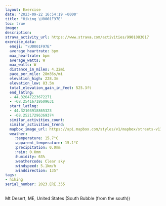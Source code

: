 ```yaml
---
layout: Exercise
date: '2023-09-22 16:54:19 +0000'
title: "Hiking \U0001F97E"
toc: true
image:
description:
strava_activity_url: https://www.strava.com/activities/9901083017
exercise_data:
  emoji: "\U0001F97E"
  average_heartrate: bpm
  max_heartrate: bpm
  average_watts: W
  max_watts: W
  distance_in_miles: 4.22mi
  pace_per_mile: 28m36s/mi
  elevation_high: 228.3m
  elevation_low: 83.5m
  total_elevation_gain_in_feet: 525.3ft
  end_latlng:
  - 44.32047223672271
  - -68.25416718609631
  start_latlng:
  - 44.32103918865323
  - -68.25217296369374
  similar_activities_count:
  similar_activities_trend:
  mapbox_image_url: https://api.mapbox.com/styles/v1/mapbox/streets-v11/static/path-5+787af2-1.0(opomG%60%7Cq_L%5BJs%40DOD_%40YUIMIW%40%5BI_A%7B%40kAy%40c%40e%40QUK%5DWeAMgASy%40Sc%40c%40g%40IUCQB%5BNY%60%40a%40n%40%5DPUHg%40%40mBIQSKe%40Ek%40AW%40YHQN%5Dd%40%5BVk%40LaBx%40%5DH%7DABe%40HeAd%40w%40d%40YJ%7DAEcJn%40_AHoIfAgA%40%7D%40F_BFcCEy%40ByBXkATwAl%40SPY%5COZQvAMZIDWFSNMJ%40%3FO%60%40WB%5DEEBQTETCFm%40XWXKFMGCCAYCKSCKSGGE%40g%40Xa%40M%40%3FGAQVI%40OKEI%40B%40AA%3F%3F%40EMa%40UU%5DGUQIMKQDSKMDCB%40RAA%40%3FABBECDBEBTCSCDDB%3FC%40BEKAD%40%40AABEZh%40%3FBAA%40AC%3FSVD_%40K_%40ABBCCB%40ECFF%40IEg%40Ha%40%3FUDQA%5DEOAODWPDAHMIKYm%40%3FAYBAAAUBGEGD%3FCA%40%40CL%40R%5CC%3FPXFBD%3F%5CQTOHICQDICG%40KFOVe%40Tc%40%3FOBQJa%40h%40k%40JKFG%3FSOSKUCu%40%5Cc%40%40EFMf%40_%40r%40%40CN%40Hf%40DBH%5EBXAx%40Zl%40Kf%40%40AFNNt%40Df%40FVLLRBJFJ%60ANj%40HP%5EZNh%40JRJHVCBBHADN%3FZj%40d%40A%40AFNzAADACCHMNEXDHTLLPJn%40HFF%3FFB%60%40b%40FBp%40Cr%40e%40PGXBZCT%40j%40K%40I%40FC%3F%3FBLAbBUT%3FTEFGBBV%40PGT%3FHBn%40Gb%40FXCX%40%5EFX%3Fd%40F~%40Rb%40NLBXL%60%40%5Cv%40%5En%40R%5CVVHV%40LF%60%40DJAFCN%40NE%5CBHCH%40PEJ%3FFDPCH%40RIHGl%40%7B%40Xy%40FeAFa%40ECDO%3FKEk%40H%5BdAoAf%40a%40r%40w%40%60CmBj%40o%40ROr%40CbCo%40VCn%40%3FPAh%40YhBi%40lB_ATEx%40Ip%40%3FPBl%40p%40VZJ%5EJH%5CF%60%40DX%3FTEb%40MlD%7BAj%40%5B~%40w%40h%40%5BVIl%40M%7C%40%5BA%40D%3FNIPITG%60%40CjC%3FXCTKz%40q%40JEn%40RBI%40UAMOW%40%5BBETEh%40Cl%40QZCZ%40),pin-s-s+e5b22e(-68.25425,44.32152),pin-s-f+89ae00(-68.25419999999997,44.32114000000004)/auto/800x800?access_token=pk.eyJ1Ijoiam9zaGJlY2ttYW4iLCJhIjoiY205eWR2aDd1MWZ6djJrbXc4a3M0bWZleiJ9.XiG9OWkNcZk2QzjJbxLB4A
  weather:
    :temperature: 15.7°C
    :apparent_temperature: 15.1°C
    :precipitation: 0.0mm
    :rain: 0.0mm
    :humidity: 63%
    :weathercode: Clear sky
    :windspeed: 5.1km/h
    :winddirection: 135°
tags:
- hiking
serial_number: 2023.ERE.355
---
```

Mt Desert, ME, United States (South Bubble (from the south))
